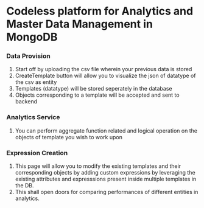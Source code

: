 # Codeless platform for Analytics and Master Data Management in MongoDB

### Data Provision
1. Start off by uploading the csv file wherein your previous data is stored
2. CreateTemplate button will allow you to visualize the json of datatype of the csv as entity
3. Templates (datatype) will be stored seperately in the database
4. Objects corresponding to a template will be accepted and sent to backend

### Analytics Service
1. You can perform aggregate function related and logical operation on the objects of template you wish to work upon

### Expression Creation
1. This page will allow you to modify the existing templates and their corresponding objects by adding custom expressions by leveraging the existing attributes and expresssions present inside multiple templates in the DB.
2. This shall open doors for comparing performances of different entities in analytics.
